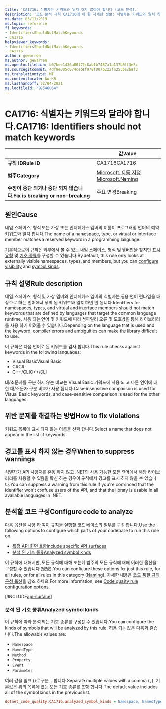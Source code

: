 ```yaml
---
title: 'CA1716: 식별자는 키워드와 일치 하지 않아야 합니다 (코드 분석).'
description: '코드 분석 규칙 CA1716에 대 한 자세한 정보: 식별자는 키워드와 일치 하지 않아야 합니다.'
ms.date: 03/11/2019
ms.topic: reference
f1_keywords:
- IdentifiersShouldNotMatchKeywords
- CA1716
helpviewer_keywords:
- IdentifiersShouldNotMatchKeywords
- CA1716
author: gewarren
ms.author: gewarren
ms.openlocfilehash: b07bee1436a80f76c8ab1b7487a1a137b56f3e8c
ms.sourcegitcommit: 4df8e005c074ceb1f978f007b222fe253be2baf3
ms.translationtype: MT
ms.contentlocale: ko-KR
ms.lasthandoff: 02/04/2021
ms.locfileid: "99546064"
---
```

# <a name="ca1716-identifiers-should-not-match-keywords"></a><span data-ttu-id="49517-103">CA1716: 식별자는 키워드와 달라야 합니다.</span><span class="sxs-lookup"><span data-stu-id="49517-103">CA1716: Identifiers should not match keywords</span></span>

| | <span data-ttu-id="49517-104">값</span><span class="sxs-lookup"><span data-stu-id="49517-104">Value</span></span> |
|-|-|
| <span data-ttu-id="49517-105">**규칙 ID**</span><span class="sxs-lookup"><span data-stu-id="49517-105">**Rule ID**</span></span> |<span data-ttu-id="49517-106">CA1716</span><span class="sxs-lookup"><span data-stu-id="49517-106">CA1716</span></span>|
| <span data-ttu-id="49517-107">**범주**</span><span class="sxs-lookup"><span data-stu-id="49517-107">**Category**</span></span> |[<span data-ttu-id="49517-108">Microsoft. 이름 지정</span><span class="sxs-lookup"><span data-stu-id="49517-108">Microsoft.Naming</span></span>](naming-warnings.md)|
| <span data-ttu-id="49517-109">**수정이 중단 되거나 중단 되지 않습니다.**</span><span class="sxs-lookup"><span data-stu-id="49517-109">**Fix is breaking or non-breaking**</span></span> |<span data-ttu-id="49517-110">주요 변경</span><span class="sxs-lookup"><span data-stu-id="49517-110">Breaking</span></span>|

## <a name="cause"></a><span data-ttu-id="49517-111">원인</span><span class="sxs-lookup"><span data-stu-id="49517-111">Cause</span></span>

<span data-ttu-id="49517-112">네임 스페이스, 형식 또는 가상 또는 인터페이스 멤버의 이름이 프로그래밍 언어의 예약 키워드와 일치 합니다.</span><span class="sxs-lookup"><span data-stu-id="49517-112">The name of a namespace, type, or virtual or interface member matches a reserved keyword in a programming language.</span></span>

<span data-ttu-id="49517-113">기본적으로이 규칙은 외부에서 볼 수 있는 네임 스페이스, 형식 및 멤버만을 찾지만 [표시 유형](#include-specific-api-surfaces) 및 [기호 종류](#analyzed-symbol-kinds)를 구성할 수 있습니다.</span><span class="sxs-lookup"><span data-stu-id="49517-113">By default, this rule only looks at externally visible namespaces, types, and members, but you can [configure visibility](#include-specific-api-surfaces) and [symbol kinds](#analyzed-symbol-kinds).</span></span>

## <a name="rule-description"></a><span data-ttu-id="49517-114">규칙 설명</span><span class="sxs-lookup"><span data-stu-id="49517-114">Rule description</span></span>

<span data-ttu-id="49517-115">네임 스페이스, 형식 및 가상 멤버와 인터페이스 멤버의 식별자는 공용 언어 런타임을 대상으로 하는 언어에서 정의 된 키워드와 일치 하면 안 됩니다.</span><span class="sxs-lookup"><span data-stu-id="49517-115">Identifiers for namespaces, types, and virtual and interface members should not match keywords that are defined by languages that target the common language runtime.</span></span> <span data-ttu-id="49517-116">사용 되는 언어 및 키워드에 따라 컴파일러 오류 및 모호성을 통해 라이브러리를 사용 하기 어려울 수 있습니다.</span><span class="sxs-lookup"><span data-stu-id="49517-116">Depending on the language that is used and the keyword, compiler errors and ambiguities can make the library difficult to use.</span></span>

<span data-ttu-id="49517-117">이 규칙은 다음 언어로 된 키워드를 검사 합니다.</span><span class="sxs-lookup"><span data-stu-id="49517-117">This rule checks against keywords in the following languages:</span></span>

- <span data-ttu-id="49517-118">Visual Basic</span><span class="sxs-lookup"><span data-stu-id="49517-118">Visual Basic</span></span>
- <span data-ttu-id="49517-119">C#</span><span class="sxs-lookup"><span data-stu-id="49517-119">C#</span></span>
- <span data-ttu-id="49517-120">C++/CLI</span><span class="sxs-lookup"><span data-stu-id="49517-120">C++/CLI</span></span>

<span data-ttu-id="49517-121">대/소문자를 구분 하지 않는 비교는 Visual Basic 키워드에 사용 되 고 다른 언어에 대 한 대/소문자 구분 비교가 사용 됩니다.</span><span class="sxs-lookup"><span data-stu-id="49517-121">Case-insensitive comparison is used for Visual Basic keywords, and case-sensitive comparison is used for the other languages.</span></span>

## <a name="how-to-fix-violations"></a><span data-ttu-id="49517-122">위반 문제를 해결하는 방법</span><span class="sxs-lookup"><span data-stu-id="49517-122">How to fix violations</span></span>

<span data-ttu-id="49517-123">키워드 목록에 표시 되지 않는 이름을 선택 합니다.</span><span class="sxs-lookup"><span data-stu-id="49517-123">Select a name that does not appear in the list of keywords.</span></span>

## <a name="when-to-suppress-warnings"></a><span data-ttu-id="49517-124">경고를 표시 하지 않는 경우</span><span class="sxs-lookup"><span data-stu-id="49517-124">When to suppress warnings</span></span>

<span data-ttu-id="49517-125">식별자가 API 사용자를 혼동 하지 않고 .NET의 사용 가능한 모든 언어에서 해당 라이브러리를 사용할 수 있음을 확신 하는 경우이 규칙에서 경고를 표시 하지 않을 수 있습니다.</span><span class="sxs-lookup"><span data-stu-id="49517-125">You can suppress a warning from this rule if you're convinced that the identifier won't confuse users of the API, and that the library is usable in all available languages in .NET.</span></span>

## <a name="configure-code-to-analyze"></a><span data-ttu-id="49517-126">분석할 코드 구성</span><span class="sxs-lookup"><span data-stu-id="49517-126">Configure code to analyze</span></span>

<span data-ttu-id="49517-127">다음 옵션을 사용 하 여이 규칙을 실행할 코드 베이스의 일부를 구성 합니다.</span><span class="sxs-lookup"><span data-stu-id="49517-127">Use the following options to configure which parts of your codebase to run this rule on.</span></span>

- [<span data-ttu-id="49517-128">특정 API 화면 포함</span><span class="sxs-lookup"><span data-stu-id="49517-128">Include specific API surfaces</span></span>](#include-specific-api-surfaces)
- [<span data-ttu-id="49517-129">분석 된 기호 종류</span><span class="sxs-lookup"><span data-stu-id="49517-129">Analyzed symbol kinds</span></span>](#analyzed-symbol-kinds)

<span data-ttu-id="49517-130">이 규칙에 대해서만, 모든 규칙에 대해 또는이 범주의 모든 규칙에 대해 이러한 옵션을 구성할 수 있습니다 ([명명](naming-warnings.md)).</span><span class="sxs-lookup"><span data-stu-id="49517-130">You can configure these options for just this rule, for all rules, or for all rules in this category ([Naming](naming-warnings.md)).</span></span> <span data-ttu-id="49517-131">자세한 내용은 [코드 품질 규칙 구성 옵션](../code-quality-rule-options.md)을 참조 하세요.</span><span class="sxs-lookup"><span data-stu-id="49517-131">For more information, see [Code quality rule configuration options](../code-quality-rule-options.md).</span></span>

[!INCLUDE[api-surface](~/includes/code-analysis/api-surface.md)]

### <a name="analyzed-symbol-kinds"></a><span data-ttu-id="49517-132">분석 된 기호 종류</span><span class="sxs-lookup"><span data-stu-id="49517-132">Analyzed symbol kinds</span></span>

<span data-ttu-id="49517-133">이 규칙에 따라 분석 되는 기호 종류를 구성할 수 있습니다.</span><span class="sxs-lookup"><span data-stu-id="49517-133">You can configure the kinds of symbols that will be analyzed by this rule.</span></span> <span data-ttu-id="49517-134">허용 되는 값은 다음과 같습니다.</span><span class="sxs-lookup"><span data-stu-id="49517-134">The allowable values are:</span></span>

- `Namespace`
- `NamedType`
- `Method`
- `Property`
- `Event`
- `Parameter`

<span data-ttu-id="49517-135">여러 값을 쉼표 ()로 구분 `,` 합니다.</span><span class="sxs-lookup"><span data-stu-id="49517-135">Separate multiple values with a comma (`,`).</span></span> <span data-ttu-id="49517-136">기본값은 위의 목록에 있는 모든 기호 종류를 포함 합니다.</span><span class="sxs-lookup"><span data-stu-id="49517-136">The default value includes all of the symbol kinds in the previous list.</span></span>

```ini
dotnet_code_quality.CA1716.analyzed_symbol_kinds = Namespace, NamedType, Method, Property, Event
```
